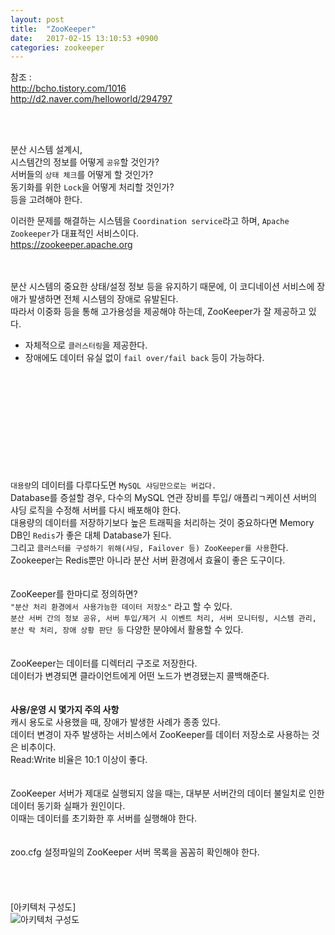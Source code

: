 ```yaml
---
layout: post
title:  "ZooKeeper"
date:   2017-02-15 13:10:53 +0900
categories: zookeeper
---
```


참조 :  
http://bcho.tistory.com/1016  
http://d2.naver.com/helloworld/294797  

<br><br>

분산 시스템 설계시,  
시스템간의 정보를 어떻게 `공유`할 것인가?  
서버들의 `상태 체크`를 어떻게 할 것인가?  
동기화를 위한 `Lock`을 어떻게 처리할 것인가?  
등을 고려해야 한다.  

이러한 문제를 해결하는 시스템을 `Coordination service`라고 하며, `Apache Zookeeper`가 대표적인 서비스이다.  
https://zookeeper.apache.org  
<br><br>

분산 시스템의 중요한 상태/설정 정보 등을 유지하기 때문에, 이 코디네이션 서비스에 장애가 발생하면 전체 시스템의 장애로 유발된다.  
따라서 이중화 등을 통해 고가용성을 제공해야 하는데, ZooKeeper가 잘 제공하고 있다.  
* 자체적으로 `클러스터링`을 제공한다.  
* 장애에도 데이터 유실 없이 `fail over/fail back` 등이 가능하다.


<br><br>
<br><br>
<br><br>
<br><br>
<br><br>
`대용량`의 데이터를 다루다도면 `MySQL 샤딩만으로는 버겁다.`  
Database를 증설할 경우, 다수의 MySQL 연관 장비를 투입/ 애플리ㄱ케이션 서버의 샤딩 로직을 수정해 서버를 다시 배포해야 한다.  
대용량의 데이터를 저장하기보다 높은 트래픽을 처리하는 것이 중요하다면 Memory DB인 `Redis`가 좋은 대체 Database가 된다.  
그리고 `클러스터를 구성하기 위해(샤딩, Failover 등) ZooKeeper를 사용`한다.  
Zookeeper는 Redis뿐만 아니라 분산 서버 환경에서 효율이 좋은 도구이다.  
<br><br>
ZooKeeper를 한마디로 정의하면?  
`"분산 처리 환경에서 사용가능한 데이터 저장소"` 라고 할 수 있다.  
`분산 서버 간의 정보 공유, 서버 투입/제거 시 이벤트 처리, 서버 모니터링, 시스템 관리, 분산 락 처리, 장애 상황 판단 등` 다양한 분야에서 활용할 수 있다.  
<br><br>
ZooKeeper는 데이터를 디렉터리 구조로 저장한다.  
데이터가 변경되면 클라이언트에게 어떤 노드가 변경됐는지 콜백해준다.  
<br><br>
**사용/운영 시 몇가지 주의 사항**  
캐시 용도로 사용했을 때, 장애가 발생한 사례가 종종 있다.  
데이터 변경이 자주 발생하는 서비스에서 ZooKeeper를 데이터 저장소로 사용하는 것은 비추이다.  
Read:Write 비율은 10:1 이상이 좋다.  
<br><br>
ZooKeeper 서버가 제대로 실행되지 않을 때는, 대부분 서버간의 데이터 불일치로 인한 데이터 동기화 실패가 원인이다.  
이때는 데이터를 초기화한 후 서버를 실행해야 한다.  
<br><br>
zoo.cfg 설정파일의 ZooKeeper 서버 목록을 꼼꼼히 확인해야 한다.  
<br><br><br><br>
[아키텍처 구성도]  
![아키텍처 구성도](http://d2.naver.com/content/images/2015/06/helloworld-294797-4.png)  
